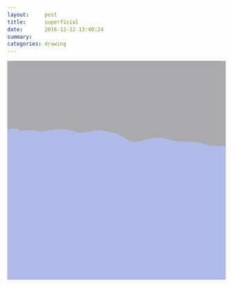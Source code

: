 ```yaml
---
layout:     post
title:      superficial
date:       2016-12-12 13:40:24
summary:    
categories: drawing
---
```

![superficial](/images/diary/superficial.png ".")
